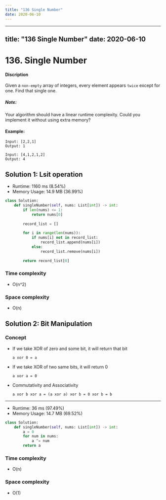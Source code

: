 ```yaml
---
title: "136 Single Number"
date: 2020-06-10
---
```


---
title: "136 Single Number"
date: 2020-06-10
---

# 136. Single Number

#### Discription

Given a `non-empty` array of integers, every element appears `twice` except for one. 
Find that single one.

##### Note:

Your algorithm should have a linear runtime complexity. 
Could you implement it without using extra memory?

#### Example:

```
Input: [2,2,1]
Output: 1

Input: [4,1,2,1,2]
Output: 4
```

## Solution 1: Lsit operation

- Runtime: 1160 ms (8.54%)
- Memory Usage: 14.9 MB (36.99%)

```python
class Solution:
    def singleNumber(self, nums: List[int]) -> int:
        if len(nums) <= 1:
            return nums[0]
        
        record_list = []
        
        for i in range(len(nums)):
            if nums[i] not in record_list:
                record_list.append(nums[i])
            else:
                record_list.remove(nums[i])
                
        return record_list[0]
```

### Time complexity

- O(n^2)

### Space complexity

- O(n)

## Solution 2: Bit Manipulation

### Concept

- If we take XOR of zero and some bit, it will return that bit

    ```
    a xor 0 = a
    ```

- If we take XOR of two same bits, it will return 0

    ```
    a xor a = 0
    ```
- Commutativity and Associativity

    ```
    a xor b xor a = (a xor a) xor b = 0 xor b = b
    ```
---
- Runtime: 36 ms (97.49%)
- Memory Usage: 14.7 MB (69.52%)

```python
class Solution:
    def singleNumber(self, nums: List[int]) -> int:
        a = 0
        for num in nums:
            a ^= num
        return a
```

### Time complexity

- O(n)

### Space complexity

- O(1)
